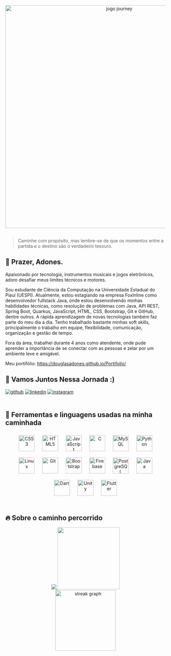 
<div align="center">
<img src="https://i.imgur.com/17l3rp0.gif"  style="width: 50em" alt="jogo journey" loading="lazy">
</div>
<br>

> Caminhe com propósito, mas lembre-se de que os momentos entre a partida e o destino são o verdadeiro tesouro.

## 👋 Prazer, Adones.
Apaixonado por tecnologia, instrumentos musicais e jogos eletrônicos, adoro desafiar meus limites técnicos e motores.

Sou estudante de Ciência da Computação na Universidade Estadual do Piauí (UESPI). Atualmente, estou estagiando na empresa FoxInline como desenvolvedor fullstack Java, onde estou desenvolvendo minhas habilidades técnicas, como resolução de problemas com Java, API REST, Spring Boot, Quarkus, JavaScript, HTML, CSS, Bootstrap, Git e GitHub, dentre outros. A rápida aprendizagem de novas tecnologias também faz parte do meu dia a dia. Tenho trabalhado bastante minhas soft skills, principalmente o trabalho em equipe, flexibilidade, comunicação, organização e gestão de tempo.

Fora da área, trabalhei durante 4 anos como atendente, onde pude aprender a importância de se conectar com as pessoas e zelar por um ambiente leve e amigável. 

Meu portifólio: https://douglasadones.github.io/Portifolio/

## 💬 Vamos Juntos Nessa Jornada :)  
<div align="left">  
<a href="https://github.com/douglasadones" target="_blank">
<img src=https://img.shields.io/badge/github-%2324292e.svg?&style=for-the-badge&logo=github&logoColor=white alt=github style="margin-bottom: 5px;" /></a>
<a href="https://linkedin.com/in/douglas-nascimento-6aa9a7252" target="_blank">
<img src=https://img.shields.io/badge/linkedin-%231E77B5.svg?&style=for-the-badge&logo=linkedin&logoColor=white alt=linkedin style="margin-bottom: 5px;" /></a>
<a href="https://instagram.com/douglasadones_" target="_blank">
<img src=https://img.shields.io/badge/instagram-%23000000.svg?&style=for-the-badge&logo=instagram&logoColor=white alt=instagram style="margin-bottom: 5px;" /></a>  
</div> 

<br>

## 🌱 Ferramentas e linguagens usadas na minha caminhada
<div align="center">  
<a href="https://www.w3schools.com/css/" target="_blank"><img style="margin: 10px" src="https://profilinator.rishav.dev/skills-assets/css3-original-wordmark.svg" alt="CSS3" height="50" /></a>  
<a href="https://en.wikipedia.org/wiki/HTML5" target="_blank"><img style="margin: 10px" src="https://profilinator.rishav.dev/skills-assets/html5-original-wordmark.svg" alt="HTML5" height="50" /></a>  
<a href="https://www.javascript.com/" target="_blank"><img style="margin: 10px" src="https://profilinator.rishav.dev/skills-assets/javascript-original.svg" alt="JavaScript" height="50" /></a>  
<a href="https://www.cprogramming.com/" target="_blank"><img style="margin: 10px" src="https://profilinator.rishav.dev/skills-assets/c-original.svg" alt="C" height="50" /></a>  
<a href="https://www.mysql.com/" target="_blank"><img style="margin: 10px" src="https://profilinator.rishav.dev/skills-assets/mysql-original-wordmark.svg" alt="MySQL" height="50" /></a>  
<a href="https://www.python.org/" target="_blank"><img style="margin: 10px" src="https://profilinator.rishav.dev/skills-assets/python-original.svg" alt="Python" height="50" /></a>  
<a href="https://www.linux.org/" target="_blank"><img style="margin: 10px" src="https://profilinator.rishav.dev/skills-assets/linux-original.svg" alt="Linux" height="50" /></a>  
<a href="https://github.com/" target="_blank"><img style="margin: 10px" src="https://profilinator.rishav.dev/skills-assets/git-scm-icon.svg" alt="Git" height="50" /></a>  
<a href="https://getbootstrap.com/docs/3.4/javascript/" target="_blank"><img style="margin: 10px" src="https://profilinator.rishav.dev/skills-assets/bootstrap-plain.svg" alt="Bootstrap" height="50" /></a>  
<a href="https://firebase.google.com/" target="_blank"><img style="margin: 10px" src="https://profilinator.rishav.dev/skills-assets/firebase.png" alt="Firebase" height="50" /></a>  
<a href="https://www.postgresql.org/" target="_blank"><img style="margin: 10px" src="https://profilinator.rishav.dev/skills-assets/postgresql-original-wordmark.svg" alt="PostgreSQL" height="50" /></a>  
<a href="https://www.java.com/" target="_blank"><img style="margin: 10px" src="https://profilinator.rishav.dev/skills-assets/java-original-wordmark.svg" alt="Java" height="50" /></a>  
<a href="https://dart.dev/" target="_blank"><img style="margin: 10px" src="https://profilinator.rishav.dev/skills-assets/dartlang-icon.svg" alt="Dart" height="50" /></a>  
<a href="https://unity.com/" target="_blank"><img style="margin: 10px" src="https://profilinator.rishav.dev/skills-assets/unity.png" alt="Unity" height="50" /></a>  
<a href="https://flutter.dev/" target="_blank"><img style="margin: 10px" src="https://profilinator.rishav.dev/skills-assets/flutterio-icon.svg" alt="Flutter" height="50" /></a>  
</div>  

<br/>  


## 🔥 Sobre o caminho percorrido 
<div align="center" dir="auto">  
<a href="https://github.com/douglasadones" target="_blank">
<img src="https://github-readme-stats.vercel.app/api?username=douglasadones&show_icons=true&count_private=true&hide_border=true&theme=gruvbox_light"  style="max-width: 100%;"/>

<img src="https://github-readme-stats.vercel.app/api/top-langs/?username=douglasadones&hide_border=true&layout=compact&theme=gruvbox_light" style="max-width: 100%; height:195px;"/>
</a>
</div>

<div align="center" dir="auto">
<a href="https://github.com/douglasadones" target="_blank">
<img src="https://streak-stats.demolab.com?user=douglasadones&locale=en&mode=daily&theme=gruvbox_light&hide_border=false&border_radius=5&order=3" height="190" alt="streak graph" />
</a>
</div>
